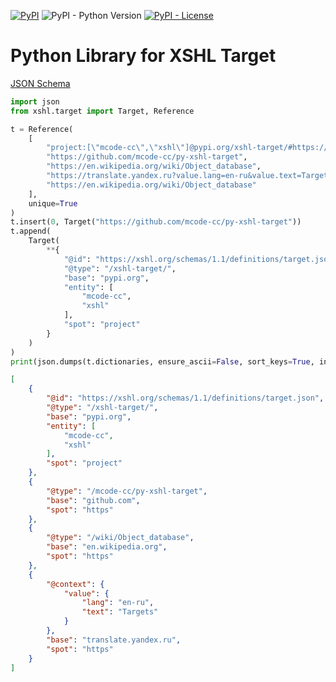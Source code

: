 [![PyPI](https://img.shields.io/pypi/v/xshl-target)](https://pypi.org/project/xshl-target/)
![PyPI - Python Version](https://img.shields.io/pypi/pyversions/xshl-target)
[![PyPI - License](https://img.shields.io/pypi/l/xshl-target)](https://github.com/mcode-cc/py-xshl-target/blob/main/LICENSE)


# Python Library for XSHL Target

[JSON Schema](https://xshl.org/schemas/1.1/definitions/target.json)

```python
import json
from xshl.target import Target, Reference

t = Reference(
    [
        "project:[\"mcode-cc\",\"xshl\"]@pypi.org/xshl-target/#https://xshl.org/schemas/1.1/definitions/target.json",
        "https://github.com/mcode-cc/py-xshl-target",
        "https://en.wikipedia.org/wiki/Object_database",
        "https://translate.yandex.ru?value.lang=en-ru&value.text=Targets",
        "https://en.wikipedia.org/wiki/Object_database"
    ],
    unique=True
)
t.insert(0, Target("https://github.com/mcode-cc/py-xshl-target"))
t.append(
    Target(
        **{
            "@id": "https://xshl.org/schemas/1.1/definitions/target.json",
            "@type": "/xshl-target/",
            "base": "pypi.org",
            "entity": [
                "mcode-cc",
                "xshl"
            ],
            "spot": "project"
        }
    )
)
print(json.dumps(t.dictionaries, ensure_ascii=False, sort_keys=True, indent=4))
```

```json
[
    {
        "@id": "https://xshl.org/schemas/1.1/definitions/target.json",
        "@type": "/xshl-target/",
        "base": "pypi.org",
        "entity": [
            "mcode-cc",
            "xshl"
        ],
        "spot": "project"
    },
    {
        "@type": "/mcode-cc/py-xshl-target",
        "base": "github.com",
        "spot": "https"
    },
    {
        "@type": "/wiki/Object_database",
        "base": "en.wikipedia.org",
        "spot": "https"
    },
    {
        "@context": {
            "value": {
                "lang": "en-ru",
                "text": "Targets"
            }
        },
        "base": "translate.yandex.ru",
        "spot": "https"
    }
]
```